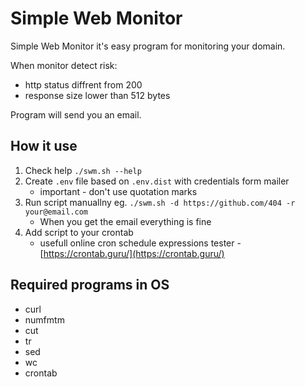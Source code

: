 # Simple Web Monitor

Simple Web Monitor it's easy program for monitoring your domain.

When monitor detect risk:

* http status diffrent from 200
* response size lower than 512 bytes

Program will send you an email.

## How it use

1. Check help ``./swm.sh --help``
1. Create ``.env`` file based on ``.env.dist`` with credentials form mailer
    * important - don't use quotation marks
1. Run script manuallny eg. ``./swm.sh -d https://github.com/404 -r your@email.com``
    * When you get the email everything is fine
1. Add script to your crontab
    * usefull online cron schedule expressions tester - [https://crontab.guru/](https://crontab.guru/)

## Required programs in OS

* curl
* numfmtm
* cut
* tr
* sed
* wc
* crontab
